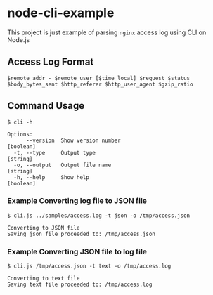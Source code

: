 # node-cli-example
This project is just example of parsing `nginx` access log using CLI on Node.js

## Access Log Format
```
$remote_addr - $remote_user [$time_local] $request $status $body_bytes_sent $http_referer $http_user_agent $gzip_ratio
```

## Command Usage
```shell
$ cli -h

Options:
      --version  Show version number                                   [boolean]
  -t, --type     Output type                                            [string]
  -o, --output   Output file name                                       [string]
  -h, --help     Show help                                             [boolean]
```

### Example Converting log file to JSON file
```shell
$ cli.js ../samples/access.log -t json -o /tmp/access.json

Converting to JSON file
Saving json file proceeded to: /tmp/access.json

```

### Example Converting JSON file to log file
```shell
$ cli.js /tmp/access.json -t text -o /tmp/access.log      

Converting to text file
Saving text file proceeded to: /tmp/access.log
```

